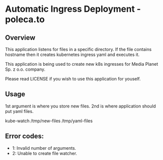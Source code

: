 # Automatic Ingress Deployment - poleca.to

## Overview

This application listens for files in a specific directory. If the file contains hostname then it 
creates kubernetes ingress yaml and executes it.

This application is being used to create new k8s ingresses for Media Planet Sp. z o.o. company.

Please read LICENSE if you wish to use this application for youself.

## Usage

1st argument is where you store new files.
2nd is where application should put yaml files.

kube-watch /tmp/new-files /tmp/yaml-files

## Error codes:

- 1: Invalid number of arguments.
- 2: Unable to create file watcher.